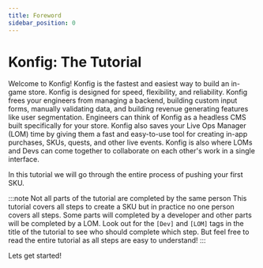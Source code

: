 ```yaml
---
title: Foreword
sidebar_position: 0
---
```


# Konfig: The Tutorial

Welcome to Konfig! Konfig is the fastest and easiest way to build an in-game
store. Konfig is designed for speed, flexibility, and reliability. Konfig frees
your engineers from managing a backend, building custom input forms, manually
validating data, and building revenue generating features like user
segmentation. Engineers can think of Konfig as a headless CMS built specifically
for your store. Konfig also saves your Live Ops Manager (LOM) time by giving
them a fast and easy-to-use tool for creating in-app purchases, SKUs, quests, and other live events. Konfig is also where LOMs
and Devs can come together to collaborate on each other's work in a single
interface.

In this tutorial we will go through the entire process of pushing your first
SKU.

:::note Not all parts of the tutorial are completed by the same person
This tutorial covers all steps to create a SKU but in practice no
one person covers all steps. Some parts will completed by a developer and
other parts will be completed by a LOM. Look out for the `[Dev]` and `[LOM]`
tags in the title of the tutorial to see who should complete which step. But
feel free to read the entire tutorial as all steps are easy to
understand!
:::

Lets get started!
